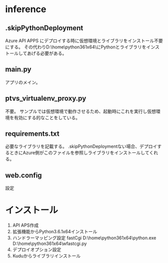 # inference

##  .skipPythonDeployment
Azure API APPS にデプロイする時に仮想環境とライブラリをインストール不要にする。
その代わりD:\home\python361x64\にPythonとライブラリをインストールしてあげる必要がある。

##  main.py
アプリのメイン。

##  ptvs_virtualenv_proxy.py
不要。
サンプルでは仮想環境で動作させるため、起動時にこれを実行し仮想環境を有効にする的なことをしている。

##  requirements.txt
必要なライブラリを記載する。
.skipPythonDeploymentない場合、デプロイするときにAzure側がこのファイルを参照しライブラリをインストールしてくれる。

##  web.config
設定

# インストール
1. API APS作成
2. 拡張機能からPython3.6.1x64インストール
3. ハンドラーマッピング設定
fastCgi D:\home\python361x64\python.exe D:\home\python361x64\wfastcgi.py
4. デプロイオプション設定
5. Kuduからライブラリインストール

